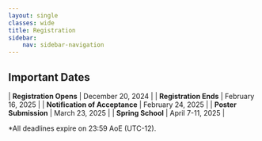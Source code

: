 ```yaml
---
layout: single
classes: wide
title: Registration
sidebar:
    nav: sidebar-navigation
---
```



## Important Dates

| **Registration Opens**         | December 20, 2024 |
| **Registration Ends**          | February 16, 2025 |
| **Notification of Acceptance** | February 24, 2025 |
| **Poster Submission**          | March 23, 2025    |
| **Spring School**              | April 7-11, 2025  |

*All deadlines expire on 23:59 AoE (UTC-12).